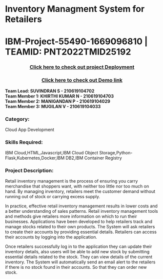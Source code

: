# Inventory Managment System for Retailers

# IBM-Project-55490-1669096810 |   TEAMID: PNT2022TMID25192
<div align="center"><h3> <a href = "http://159.122.175.187:31500">Click here to check out project Deployment</a></h3>  </div>
<div align="center"><h3> <a href = "https://www.youtube.com/embed/JMHPR4Qs0QQ">Click here to check out Demo link</a></h3>  </div>
<b>Team Lead:  SUVINDRAN S - 210619104702<br>
Team Member 1: KHIRTHI KUMAR N - 210619104703<br>
Team Member 2: MANIGANDAN P - 210619104029<br>
Team Member 3: MUGILAN V - 210619104033<br></b>
<body>
<h3>Category: </h3>Cloud App Development
<br>
<h3>Skills Required: </h3>
IBM Cloud,HTML,Javascript,IBM Cloud Object Storage,Python-Flask,Kubernetes,Docker,IBM DB2,IBM Container Registry
<h3>Project Description:</h3>
  
Retail inventory management is the process of ensuring you carry merchandise that shoppers want, with neither too little nor too much on hand. By managing inventory, retailers meet the customer demand without running out of stock or carrying excess supply.

In practice, effective retail inventory management results in lower costs and a better understanding of sales patterns. Retail inventory management tools and methods give retailers more information on which to run their businesses. Applications have been developed to help retailers track and manage stocks related to their own products. The System will ask retailers to create their accounts by providing essential details. Retailers can access their accounts by logging into the application.

Once retailers successfully log in to the application they can update their inventory details, also users will be able to add new stock by submitting essential details related to the stock. They can view details of the current inventory. The System will automatically send an email alert to the retailers if there is no stock found in their accounts.  So that they can order new stock.
</body>
<u></u>
